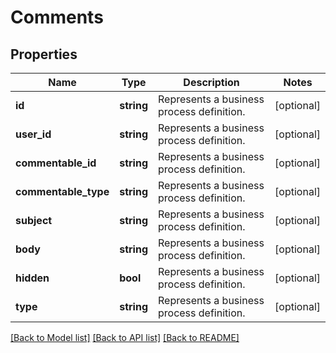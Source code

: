 # Comments

## Properties
Name | Type | Description | Notes
------------ | ------------- | ------------- | -------------
**id** | **string** | Represents a business process definition. | [optional] 
**user_id** | **string** | Represents a business process definition. | [optional] 
**commentable_id** | **string** | Represents a business process definition. | [optional] 
**commentable_type** | **string** | Represents a business process definition. | [optional] 
**subject** | **string** | Represents a business process definition. | [optional] 
**body** | **string** | Represents a business process definition. | [optional] 
**hidden** | **bool** | Represents a business process definition. | [optional] 
**type** | **string** | Represents a business process definition. | [optional] 

[[Back to Model list]](../README.md#documentation-for-models) [[Back to API list]](../README.md#documentation-for-api-endpoints) [[Back to README]](../README.md)


